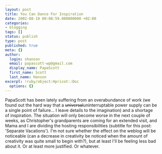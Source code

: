 ```yaml
---
layout: post
title: You Can Dance For Inspiration
date: 2002-08-10 00:08:59.000000000 +02:00
categories:
- blogging
tags: []
status: publish
type: post
published: true
meta: {}
author:
  login: shanson
  email: papascott-wp@gmail.com
  display_name: PapaScott
  first_name: Scott
  last_name: Hanson
excerpt: !ruby/object:Hpricot::Doc
  options: {}
---
```

<p>PapaScott has been lately suffering from an overabundance of work (we found out the hard way that a <strike>universal</strike>uninterruptable power supply can be a single point of failure... I leave details to the imagination) and a shortage of inspiration. The situation will only become worse in the next couple of weeks, as Christopher's grandparents are coming for an extended visit, and Mama and I are dividing the hosting responsibilities (subtitle for this post: 'Separate Vacations'). I'm not sure whether the effect on the weblog will be noticeable (can a decrease in creativity be noticed when the amount of creativity was quite small to begin with?), but at least I'll be feeling less bad about it. Or at least more justified. Or whatever.</p>
